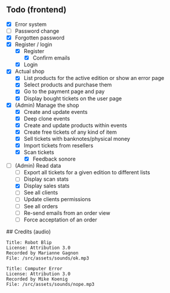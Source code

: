 ## Todo (frontend)

- [x] Error system
- [ ] Password change
- [x] Forgotten password
- [x] Register / login
  - [x] Register
    - [x] Confirm emails
  - [x] Login
- [x] Actual shop
  -  [x] List products for the active edition or show an error page
  -  [x] Select products and purchase them
  -  [x] Go to the payment page and pay
  -  [x] Display bought tickets on the user page
- [x] (Admin) Manage the shop
  -  [x] Create and update events
  -  [x] Deep clone events
  -  [x] Create and update products within events
  -  [x] Create free tickets of any kind of item
  -  [x] Sell tickets with banknotes/physical money
  -  [x] Import tickets from resellers
  -  [x] Scan tickets
    -  [x] Feedback sonore  
- [ ] (Admin) Read data
  -  [ ] Export all tickets for a given edition to different lists
  -  [ ] Display scan stats
  -  [x] Display sales stats 
  -  [ ] See all clients
  -  [ ] Update clients permissions
  -  [ ] See all orders
  -  [ ] Re-send emails from an order view
  -  [ ] Force acceptation of an order

## Credits (audio)

    Title: Robot Blip
    License: Attribution 3.0 
    Recorded by Marianne Gagnon 
    File: /src/assets/sounds/ok.mp3

    Title: Computer Error
    License: Attribution 3.0 
    Recorded by Mike Koenig
    File: /src/assets/sounds/nope.mp3 
